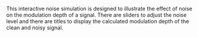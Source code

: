 This interactive noise simulation is designed to illustrate the effect of noise on the modulation depth of a signal. There are sliders to adjust the noise level and there are titles to display the calculated modulation depth of the clean and noisy signal.
